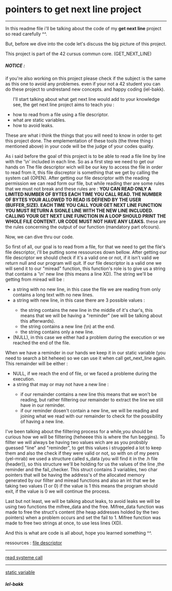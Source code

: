 
<h1> pointers to get next line project </h1>
<hr>
<p>
In this readme file i'll be talking about the code of my <b>get next line</b> project so read carefully ^^.

But, before we dive into the code let's discuss the big picture of this project.
</p>
<div>
This project is part of the 42 cursus commun core. (GET_NEXT_LINE)
	<h5>NOTICE :</h5>if you're also working on this project please check if the subject is the same as this one to avoid any problemes.
        even if your not a 42 student you can do these project to undrestand new concepts.
        and happy coding (iel-bakk).
</div>
<div>
<ul>
	<p>I'll start talking about what get next line would add to your knowledge see, the get next line project aims to teach you :</p>
	<li> how to read from a file using a file descriptor.</li>
	<li> what are static variables.</li>
	<li> how to avoid leaks.</li>
	</ul>
</div>

These are what i think the things that you will need to know in order to get this project done.
The emplementation of these tools (the three thing i mentioned above) in your code will be the judge of your codes quality.

As i said before the goal of this project is to be able to read a file line by line with the '\n' included in each line.
So as a first step we need to get our hands on The file descriptor wich will be our key to access the file in order to read from it, this file discreptor is something that we get by calling the system call (OPEN).
After getting our file descriptor with the reading permission we can read form our file, but while reading ther are some rules that we must not break and these rules are :
        <b>YOU CAN READ ONLY A LIMITED NUMBER OF BYTES EACH TIME YOU CALL READ.
        THE NUMBER OF BYTES YOUR ALLOWED TO READ IS DEFIEND BY THE USER (BUFFER_SIZE).
        EACH TIME YOU CALL YOUR GET NEXT LINE FUNCTION YOU MUST RETURN A SIGNLE LINE WITH THE NEW LINE INCLUDED.
        CALLING YOUR GET NEXT LINE FUNCTION IN A LOOP SHOULD PRINT THE WHOLE FILE CONTENT.
        UR CODE MUST NOT HAVE ANY LEAKS.</b>
these are the rules concerning the output of our function (mandatory part ofcours).

Now, we can dive thru our code.

So first of all, our goal is to read from a file, for that we need to get the file's file descriptor, i'll be putting some ressources down bellow.
After getting our file descriptor we should check if it's a valid one or not, if it isn't valid we return null and our program will quit.
If our file descriptor is a valid one we will send it to our "miread" function, this function's role is to give us a string that contains a '\n' new line  (this means a line XD).
The string we'll be getting from miread will be :
<ul>
	<li>a string with no new line, in this case the file we are reading from only contains a long text with no new lines.</li>
	<li>a string with new line, in this case there are 3 possible values :</li>
	<ul>
			<li> the string contains the new line in the middle of it's char's, this means that we will be having a "reminder" (we will be talking about this afterwards).</li>
			<li> the string contains a new line (\n) at the end.</li>
			<li>the string contains only a new line.</li>
	</ul>
	<li> (NULL), in this case we either had a problem during the execution or we reached the end of the file.</li>
</ul>

When we have a reminder in our hands we keep it in our static variable (you need to search a bit heheee) so we can use it when call get_next_line again.
This remainder will be either :
<ul>
	<li>NULL, if we reach the end of file, or we faced a probleme during the execution.</li>
	<li>a string that may or may not have a new line :</li>
	<ul>	
		<li>if our remainder contains a new line this means that we won't be reading, but rather filltering our remainder to extract the line we still have in our reminder.</li>
		<li>if our reminder dosen't contain a new line, we will be reading and joining what we read with our remainder to check for the possibility of having a new line.</li>
	</ul>
</ul>
<p>
I've been talking about the filltering process for a while,you should be curious how we will be filltering (heheeee this is where the fun beggins).
To fillter we will always be having two values wich are as you probsbly guessed "line" and "reminder", to get this values i struggeled a lot to keep them and also the check if they were valid or not, so with on of my peers (yel-mrab) we used a structure called s_data (you will find it in the .h file (header)), so this structure we'll be holding for us the values of the line ,the reminder and the fail_checker.
This struct contains 3 variables, two char pointers that will be having the address's of the allocated memory generated by our fillter and miread functions and also an int that we be taking two values (1 or 0) if the value is 1 this means the program should exit, if the value is 0 we will continue the process.
</p>

Last but not least, we will be talking about leaks, to avoid leaks we will be using two functions the mifree_data and the free.
Mifree_data function was made to free the struct's content (the heap addresses holded by the two pointers) when a problem occurs and set the fail to 1.
Mifree function was made to free two strings at once, to use less lines (XD).

And this is what are code is all about, hope you learned something ^^.

ressources :
                        <a href="https://stackoverflow.com/questions/5256599/what-are-file-descriptors-explained-in-simple-terms">file descriptor</a>
			<hr>
                        <a href="https://www.geeksforgeeks.org/input-output-system-calls-c-create-open-close-read-write/">read systeme call</a>
                        <hr>
			<a href="https://www.tutorialspoint.com/where-are-static-variables-stored-in-c-cplusplus#:~:text=Static%20variables%20are%20variables%20that,is%20the%20entire%20program%20run.&">static variable</a>
															<h5>Iel-bakk</h5>
